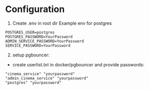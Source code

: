 # Configuration
1.  Create .env in root dir
Example env for postgres
```env
POSTGRES_USER=postgres
POSTGRES_PASSWORD=YourPassword
ADMIN_SERVICE_PASSWORD=YourPassword
SERVICE_PASSWORD=YourPassword
```

2. setup pgbouncer:
* create userlist.txt in docker/pgbouncer and provide passwords: 
```
"cinema_service" "yourpassword"
"admin_cinema_service" "yourpassword"
"postgres" "yourpassword"
```
